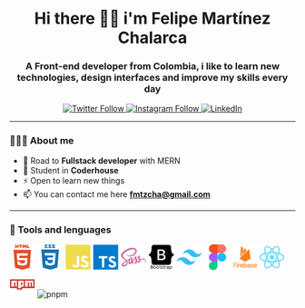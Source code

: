 <div id="header" align="center">
    <h1>Hi there 👋🏾 i'm Felipe Martínez Chalarca</h1>
    <h3>
        A Front-end developer from Colombia, i like to learn new technologies, design interfaces and improve my skills every day
    </h3>
</div>
<div id="badges" align="center">
    <a href="https://twitter.com/FChalarca__" target="_blank">
        <img alt="Twitter Follow" src="https://img.shields.io/twitter/follow/FChalarca_?color=006494&label=Twitter&logo=Twitter&style=for-the-badge">
    </a>
    <a href="https://www.instagram.com/chalarca.felipe/" target="_blank">
        <img alt="Instagram Follow" src="https://img.shields.io/static/v1?label=Instagram&message=%20&color=6A0136&style=for-the-badge&logo=Instagram">
    </a>
     <a href="https://www.linkedin.com/in/felipechalarca/" target="_blank">
        <img alt="LinkedIn" src="https://img.shields.io/static/v1?label=LinkedIn&message=%20&color=026C7C&style=for-the-badge&logo=Linkedin">
    </a>
</div>

---

### 🙍🏾‍♂️ About me
- 🔭 Road to **Fullstack developer** with MERN
- 🌱 Student in **Coderhouse**
- ⚡ Open to learn new things
- 📫 You can contact me here **fmtzcha@gmail.com** 
 
 ---
 
<div id="tools" align="left">
    <h3> 🧰 Tools and lenguages </h3>
    <img src="https://github.com/devicons/devicon/blob/master/icons/html5/html5-plain-wordmark.svg" alt="HTML5" title="HTML5" height="45" width="45" />
    <img src="https://github.com/devicons/devicon/blob/master/icons/css3/css3-plain-wordmark.svg" alt="CSS" title="CSS" heigth="45" width="45" />
    <img src="https://github.com/devicons/devicon/blob/master/icons/javascript/javascript-plain.svg" alt="JavaScript" title="JavaScript" heigth="45" width="45" />
    <img src="https://github.com/devicons/devicon/blob/master/icons/typescript/typescript-original.svg" alt="Typescript" title="Typescript" heigth="45" width="45"/>
    <img src="https://github.com/devicons/devicon/blob/master/icons/sass/sass-original.svg" alt="SASS" title="SASS" heigth="45" width="45" />
    <img src="https://github.com/devicons/devicon/blob/master/icons/bootstrap/bootstrap-plain-wordmark.svg" alt="Bootstrap" title="Bootstrap" heigth="45" width="45" />
    <img src="https://github.com/devicons/devicon/blob/master/icons/tailwindcss/tailwindcss-plain.svg" alt="Tailwind" title="Tailwind" heigth="45" width="45" />
    <img src="https://github.com/devicons/devicon/blob/master/icons/figma/figma-original.svg" alt="Figma" title="Figma" heigth="45" width="45" />
    <img src="https://github.com/devicons/devicon/blob/master/icons/firebase/firebase-plain-wordmark.svg" alt="Firebase" title="Firebase" heigth="45" width="45" />
    <img src="https://github.com/devicons/devicon/blob/master/icons/react/react-original.svg" alt="React_JS" title="React" heigth="45" width="45" />
    <img src="https://github.com/devicons/devicon/blob/master/icons/npm/npm-original-wordmark.svg" alt="npm" title="npm" heigth="45" width="45" />
    <img src="https://pnpm.io/assets/images/pnpm-standard-79c9dbb2e99b8525ae55174580061e1b.svg" alt="pnpm" title="pnpm" heigth="45" width="45" />
</div>

<!-- 
Here are some ideas to get you started:

- 🔭 I’m currently working on ...
- 🌱 I’m currently learning ...
- 👯 I’m looking to collaborate on ...
- 🤔 I’m looking for help with ...
- 💬 Ask me about ...
- 📫 How to reach me: ...
- 😄 Pronouns: ...
- ⚡ Fun fact: ...
-->
